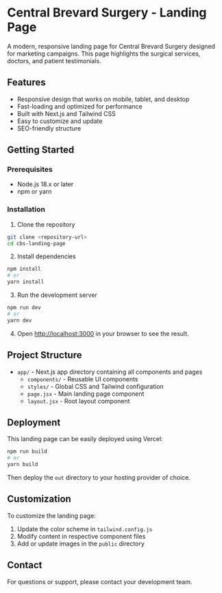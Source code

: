# Central Brevard Surgery - Landing Page

A modern, responsive landing page for Central Brevard Surgery designed for marketing campaigns. This page highlights the surgical services, doctors, and patient testimonials.

## Features

- Responsive design that works on mobile, tablet, and desktop
- Fast-loading and optimized for performance
- Built with Next.js and Tailwind CSS
- Easy to customize and update
- SEO-friendly structure

## Getting Started

### Prerequisites

- Node.js 18.x or later
- npm or yarn

### Installation

1. Clone the repository
```bash
git clone <repository-url>
cd cbs-landing-page
```

2. Install dependencies
```bash
npm install
# or
yarn install
```

3. Run the development server
```bash
npm run dev
# or
yarn dev
```

4. Open [http://localhost:3000](http://localhost:3000) in your browser to see the result.

## Project Structure

- `app/` - Next.js app directory containing all components and pages
  - `components/` - Reusable UI components
  - `styles/` - Global CSS and Tailwind configuration
  - `page.jsx` - Main landing page component
  - `layout.jsx` - Root layout component

## Deployment

This landing page can be easily deployed using Vercel:

```bash
npm run build
# or
yarn build
```

Then deploy the `out` directory to your hosting provider of choice.

## Customization

To customize the landing page:

1. Update the color scheme in `tailwind.config.js`
2. Modify content in respective component files
3. Add or update images in the `public` directory

## Contact

For questions or support, please contact your development team. 